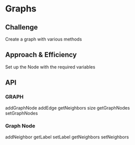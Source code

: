 # Graphs

## Challenge
Create a graph with various methods

## Approach & Efficiency
Set up the Node with the required variables

## API

### GRAPH
addGraphNode
addEdge
getNeighbors
size
getGraphNodes
setGraphNodes

### Graph Node
addNeighbor
getLabel
setLabel
getNeighbors
setNeighbors